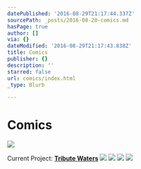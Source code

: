 ```yaml
---
datePublished: '2016-08-29T21:17:44.337Z'
sourcePath: _posts/2016-08-20-comics.md
hasPage: true
author: []
via: {}
dateModified: '2016-08-29T21:17:43.838Z'
title: Comics
publisher: {}
description: ''
starred: false
url: comics/index.html
_type: Blurb

---
```

# Comics
![](https://the-grid-user-content.s3-us-west-2.amazonaws.com/25af6379-f805-419c-a493-65fb57c6963c.jpg)

Current Project: **[Tribute Waters][0]**
![](https://the-grid-user-content.s3-us-west-2.amazonaws.com/0845de54-4312-4ebb-8b82-2ffd4fadc2fd.jpg)
![](https://the-grid-user-content.s3-us-west-2.amazonaws.com/ec0e3fd2-9e9f-4aa1-ad51-3e78daf0d18d.jpg)
![](https://the-grid-user-content.s3-us-west-2.amazonaws.com/c710dd14-e4bd-4c64-9c51-600f6eb9e803.jpg)
![](https://the-grid-user-content.s3-us-west-2.amazonaws.com/4f478fb8-9815-4b5b-84c7-afc3237d48b2.jpg)

[0]: http://www.tributewaters.com/ "Tribute Waters Website"